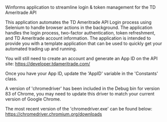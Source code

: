 Winforms application to streamline login & token management for the TD Ameritrade API

This application automates the TD Ameritrade API Login process using Selenium to handle browser actions in the background. The application handles the login process, two-factor authentication, token refreshment, and TD Ameritrade account information. The application is intended to provide you with a template application that can be used to quickly get your automated trading up and running.

You will still need to create an account and generate an App ID on the API site: https://developer.tdameritrade.com/

Once you have your App ID, update the 'AppID' variable in the 'Constants' class.

A version of 'chromedriver' has been included in the Debug bin for version 83 of Chrome, you may need to update this driver to match your current version of Google Chrome.

The most recent version of the 'chromedriver.exe' can be found below: https://chromedriver.chromium.org/downloads
